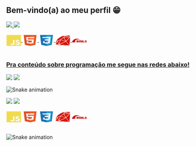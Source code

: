 ## Bem-vindo(a) ao meu perfil 😁

 <div>
   <a href="https://github.com/## Bem-vindo(a) ao perfil do Dev em Dobro 😁

 <div>
   <a href="https://github.com/nagato94">
   <img height="180em" src="https://github-readme-stats.vercel.app/api?username=nagato94&show_icons=true&theme=tokyonight&include_all_commits=true&count_private=true"/>
   <img height="180em" src="https://github-readme-stats.vercel.app/api/top-langs/?username=nagato94&layout=compact&langs_count=6&theme=tokyonight"/>

</div>
<div style="display: inline_block"><br>
  <img align="center" alt="Js" height="30" width="40" src="https://raw.githubusercontent.com/devicons/devicon/master/icons/javascript/javascript-plain.svg">
  <img align="center" alt="HTML" height="30" width="40" src="https://raw.githubusercontent.com/devicons/devicon/master/icons/html5/html5-original.svg">
  <img align="center" alt="CSS" height="30" width="40" src="https://raw.githubusercontent.com/devicons/devicon/master/icons/css3/css3-original.svg">
                                                                                                                                                  <img align="center" alt="Ruby" height="30" width="40" src="https://raw.githubusercontent.com/devicons/devicon/master/icons/ruby/ruby-plain.svg">
                                                                                                                                                  
 <img align="center" alt="On Rails" height="30" width="40" src="https://github.com/devicons/devicon/blob/master/icons/rails/rails-plain-wordmark.svg">                                                                                                                                                   
</div>
 
 <br>
 
  ### Pra conteúdo sobre programação me segue nas redes abaixo!
 
<div> 
  <a href="https://instagram.com/kaique.costa94" target="_blank"><img src="https://img.shields.io/badge/-Instagram-%23E4405F?style=for-the-badge&logo=instagram&logoColor=white" target="_blank"></a>
  <a href="https://www.linkedin.com/in/kaique-costa-30ba50270/" target="_blank"><img src="https://img.shields.io/badge/-LinkedIn-%230077B5?style=for-the-badge&logo=linkedin&logoColor=white" target="_blank"></a> 
 
  ![Snake animation](https://github.com/nagato94/nagato94/blob/output/github-contribution-grid-snake.svg)

</div>
   <img height="180em" src="https://github-readme-stats.vercel.app/api?username=nagato94&show_icons=true&theme=tokyonight&include_all_commits=true&count_private=true"/>
   <img height="180em" src="https://github-readme-stats.vercel.app/api/top-langs/?username=nagato94&layout=compact&langs_count=6&theme=tokyonight"/>

</div>
<div style="display: inline_block"><br>
  <img align="center" alt="Js" height="30" width="40" src="https://raw.githubusercontent.com/devicons/devicon/master/icons/javascript/javascript-plain.svg">
  <img align="center" alt="HTML" height="30" width="40" src="https://raw.githubusercontent.com/devicons/devicon/master/icons/html5/html5-original.svg">
  <img align="center" alt="CSS" height="30" width="40" src="https://raw.githubusercontent.com/devicons/devicon/master/icons/css3/css3-original.svg">
  <img align="center" alt="Ruby" height="30" width="40" src="https://raw.githubusercontent.com/devicons/devicon/master/icons/ruby/ruby-plain.svg">
 <img align="center" alt="On Rails" height="30" width="40" src="https://github.com/devicons/devicon/blob/master/icons/rails/rails-plain-wordmark.svg"> 
</div>
 
 <br>
 
 
 
  ![Snake animation](https://github.com/nagato94/nagato94/blob/output/github-contribution-grid-snake.svg)

</div>
